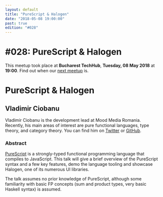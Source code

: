 ```yaml
---
layout: default
title: "PureScript & Halogen"
date: "2018-05-08 19:00:00"
past: true
edition: "#028"
---
```


<div class="description">
  <h1><span class="edition-number">#028</span>: PureScript &amp; Halogen</h1>
  <p>This meetup took place at <strong>Bucharest TechHub</strong>,
    <strong>Tuesday, 08 May 2018</strong> at <strong>19:00</strong>.
    Find out when our <a href="/next">next meetup</a> is.</p>
</div>

<div class="clear-fix"></div>

<div class="presentation">
  <h1>PureScript &amp; Halogen</h1>
  <div class="details">
    <div class="left">
      <div class="biography">
        <h2 class="speaker">Vladimir Ciobanu</h2>
        <p>Vladimir Ciobanu is the development lead at Mood Media Romania.
        Recently, his main areas of interest are pure functional languages,
        type theory, and category theory. You can find him on
        <a href="https://twitter.com/cvlad">Twitter</a> or
        <a href="https://github.com/vladciobanu">GitHub</a>.</p>
      </div>
      <div class="abstract">
        <h3>Abstract</h3>
        <p><a href="http://www.purescript.org/">PureScript</a> is a strongly-typed
        functional programming language that compiles to JavaScript. This talk
        will give a brief overview of the PureScript syntax and a few key
        features, demo the language tooling and showcase Halogen, one of its
        numerous UI libraries.</p>
        <p>The talk assumes no prior knowledge of PureScript, although some
        familiarity with basic FP concepts (sum and product types, very basic
        Haskell syntax) is assumed.</p>
      </div>
    </div>
    <div class="right">
      <div class="slides">
        <script async class="speakerdeck-embed" data-id="e351eb62474e47208df30c1acca35204" data-ratio="1.33333333333333" src="//speakerdeck.com/assets/embed.js"></script>
      </div>
    </div>
  </div>
</div>
